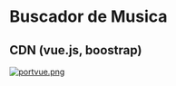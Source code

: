# Buscador de Musica
## CDN (vue.js, boostrap)

[![portvue.png](https://i.postimg.cc/BQYXXb36/portvue.png)](https://postimg.cc/0bS848bR)
